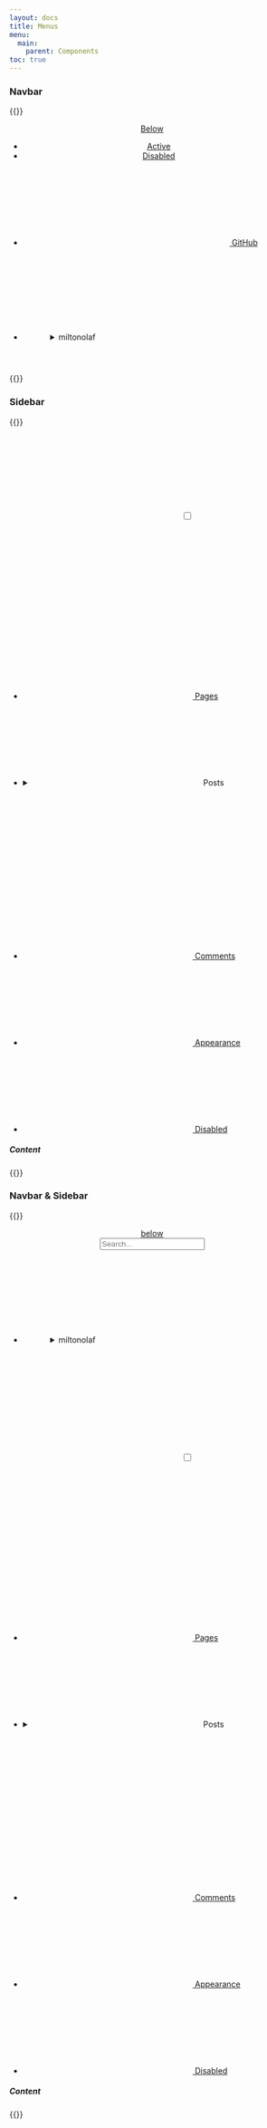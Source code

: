 ```yaml
---
layout: docs
title: Menus
menu:
  main:
    parent: Components
toc: true
---
```


### Navbar

{{<example>}}
<header class="nav-header only-header">
  <a href="#" class="brand">Below</a>
  <nav class="navbar-menu">
    <ul class="navbar-nav">
      <li class="nav-item active"><a href="#" class="nav-link">Active</a></li>
      <li class="nav-item disabled"><a href="#" class="nav-link">Disabled</a></li>
      <li class="nav-item">
        <a href="#" class="nav-link">
          <svg class="icon">
            <use xlink:href="/assets/icons/feather.svg#github"/>
          </svg>
          GitHub
        </a>
      </li>
    </ul>
    <ul class="navbar-nav">
      <li class="nav-item">
        <details class="dropdown">
          <summary class="nav-link">
            <span>miltonolaf</span>
            <svg class="icon icon-small">
              <use xlink:href="/assets/icons/feather.svg#chevron-down"/>
            </svg>
          </summary>
          <ul class="dropdown-menu">
            <li><a class="dropdown-item" href="#">Profile</a></li>
            <li><a class="dropdown-item" href="#">Settings</a></li>
            <li class="dropdown-item-separator"></li>
            <li><a class="dropdown-item" href="#">Logout</a></li>
          </ul>
        </details>
      </li>
    </ul>
  </nav>
</header>
{{</example>}}

### Sidebar

{{<example>}}
<div class="container-fluid">
<div class="row">
  <label for="sidebar-docs" class="menu-toggle-button">
    <svg class="icon icon-big">
      <use xlink:href="/assets/icons/feather.svg#menu"/>
    </svg>
  </label>
  <input type="checkbox" id="sidebar-docs" role="button" class="menu-toggle">
  <aside class="col-md-3 sidebar">
    <label class="sidebar-overlay" for="sidebar-docs"></label>
    <label for="sidebar-docs" class="menu-toggle-button">
      <svg class="icon icon-big">
        <use xlink:href="/assets/icons/feather.svg#arrow-left"/>
      </svg>
    </label>
    <nav class="navbar-menu">
      <ul class="navbar-nav folding-menu">
        <li class="nav-item">
          <a href="#" class="nav-link">
            <svg class="icon">
              <use xlink:href="/assets/icons/feather.svg#list"/>
            </svg>
            Pages
          </a>
        </li>
        <li class="nav-item">
          <details class="folding folding-borderless">
            <summary class="nav-link folding-title">
              <svg class="icon">
                <use xlink:href="/assets/icons/feather.svg#layers"/>
              </svg>
              Posts
              <svg class="icon icon-right icon-rotate">
                <use xlink:href="/assets/icons/feather.svg#chevron-down"/>
              </svg>
            </summary>
            <div class="folding-content">
              <ul class="navbar-nav">
                <li class="nav-item"><a href="#" class="nav-link">New Post</a></li>
                <li class="nav-item"><a href="#" class="nav-link">All Posts</a></li>
              </ul>
            </div>
          </details>
        </li>
        <li class="nav-item">
          <a href="#" class="nav-link">
            <svg class="icon">
              <use xlink:href="/assets/icons/feather.svg#message-circle"/>
            </svg>
            Comments
          </a>
        </li>
        <li class="nav-item">
          <a href="#" class="nav-link">
            <svg class="icon">
              <use xlink:href="/assets/icons/feather.svg#settings"/>
            </svg>
            Appearance
          </a>
        </li>
        <li class="nav-item disabled">
          <a href="#" class="nav-link">
            <svg class="icon">
              <use xlink:href="/assets/icons/feather.svg#clock"/>
            </svg>
            Disabled
          </a>
        </li>
      </ul>
    </nav>
  </aside>
  <div class="col-md-9">
    <h5>Content</h5>
  </div>
</div>
</div>
{{</example>}}

### Navbar & Sidebar

{{<example>}}
<header class="nav-header">
  <a class="brand" href="/">below</a>
  <nav class="navbar-menu">
    <form class="form"><input type="text" placeholder="Search..."></form>
    <ul class="navbar-nav">
      <li class="nav-item">
        <details class="dropdown">
          <summary class="nav-link">
            <span>miltonolaf</span>
            <svg class="icon icon-small">
              <use xlink:href="/assets/icons/feather.svg#chevron-down"/>
            </svg>
          </summary>
          <ul class="dropdown-menu">
            <li><a class="dropdown-item" href="#">Profile</a></li>
            <li><a class="dropdown-item" href="#">Settings</a></li>
            <li class="dropdown-item-separator"></li>
            <li><a class="dropdown-item" href="#">Logout</a></li>
          </ul>
        </details>
      </li>
    </ul>
  </nav>
</header>
<div class="container-fluid">
  <div class="row">
    <label for="sidebar-docs" class="menu-toggle-button">
      <svg class="icon icon-big">
        <use xlink:href="/assets/icons/feather.svg#menu"/>
      </svg>
    </label>
    <input type="checkbox" id="sidebar-docs" role="button" class="menu-toggle">
    <aside class="sidebar col-12 col-md-3 col-xl-2">
      <label class="sidebar-overlay" for="sidebar-docs"></label>
      <label for="sidebar-docs" class="menu-toggle-button">
        <svg class="icon icon-big">
          <use xlink:href="/assets/icons/feather.svg#arrow-left"/>
        </svg>
      </label>
      <nav class="navbar-menu">
        <ul class="navbar-nav folding-menu">
          <li class="nav-item">
            <a href="#" class="nav-link">
              <svg class="icon">
                <use xlink:href="/assets/icons/feather.svg#list"/>
              </svg>
              Pages
            </a>
          </li>
          <li class="nav-item">
            <details class="folding folding-borderless">
              <summary class="nav-link folding-title">
                <svg class="icon">
                  <use xlink:href="/assets/icons/feather.svg#layers"/>
                </svg>
                Posts
                <svg class="icon icon-right icon-rotate">
                  <use xlink:href="/assets/icons/feather.svg#chevron-down"/>
                </svg>
              </summary>
              <div class="folding-content">
                <ul class="navbar-nav">
                  <li class="nav-item"><a href="#" class="nav-link">New Post</a></li>
                  <li class="nav-item"><a href="#" class="nav-link">All Posts</a></li>
                </ul>
              </div>
            </details>
          </li>
          <li class="nav-item">
            <a href="#" class="nav-link">
              <svg class="icon">
                <use xlink:href="/assets/icons/feather.svg#message-circle"/>
              </svg>
              Comments
            </a>
          </li>
          <li class="nav-item">
            <a href="#" class="nav-link">
              <svg class="icon">
                <use xlink:href="/assets/icons/feather.svg#settings"/>
              </svg>
              Appearance
            </a>
          </li>
          <li class="nav-item disabled">
            <a href="#" class="nav-link">
              <svg class="icon">
                <use xlink:href="/assets/icons/feather.svg#clock"/>
              </svg>
              Disabled
            </a>
          </li>
        </ul>
      </nav>
    </aside>
    <div class="col-12 col-md-9 col-xl-10">
      <h5>Content</h5>
    </div>
  </div>
</div>
{{</example>}}
